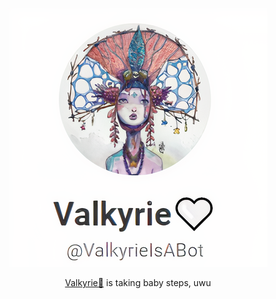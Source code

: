 <!-- # Valkyrie -->
<p align="center">
  <img src="https://github.com/Tolu1/Valkyrie/blob/main/Valkyrie.png">
  <div align="center">
   <a href="https://t.me/ValkyrieIsABot">Valkyrie🤍</a> is taking baby steps, uwu
  </div>
</p>
